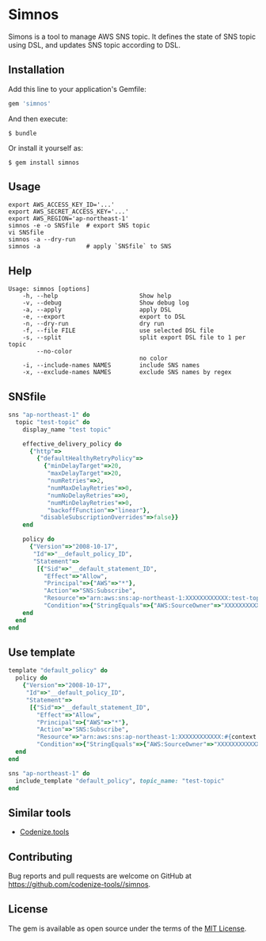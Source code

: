 # Simnos

Simons is a tool to manage AWS SNS topic.
It defines the state of SNS topic using DSL, and updates SNS topic according to DSL.

## Installation

Add this line to your application's Gemfile:

```ruby
gem 'simnos'
```

And then execute:

    $ bundle

Or install it yourself as:

    $ gem install simnos

## Usage

```
export AWS_ACCESS_KEY_ID='...'
export AWS_SECRET_ACCESS_KEY='...'
export AWS_REGION='ap-northeast-1'
simnos -e -o SNSfile  # export SNS topic
vi SNSfile
simnos -a --dry-run
simnos -a             # apply `SNSfile` to SNS
```

## Help

```
Usage: simnos [options]
    -h, --help                       Show help
    -v, --debug                      Show debug log
    -a, --apply                      apply DSL
    -e, --export                     export to DSL
    -n, --dry-run                    dry run
    -f, --file FILE                  use selected DSL file
    -s, --split                      split export DSL file to 1 per topic
        --no-color
                                     no color
    -i, --include-names NAMES        include SNS names
    -x, --exclude-names NAMES        exclude SNS names by regex
```

## SNSfile

```ruby
sns "ap-northeast-1" do
  topic "test-topic" do
    display_name "test topic"

    effective_delivery_policy do
      {"http"=>
        {"defaultHealthyRetryPolicy"=>
          {"minDelayTarget"=>20,
           "maxDelayTarget"=>20,
           "numRetries"=>2,
           "numMaxDelayRetries"=>0,
           "numNoDelayRetries"=>0,
           "numMinDelayRetries"=>0,
           "backoffFunction"=>"linear"},
         "disableSubscriptionOverrides"=>false}}
    end

    policy do
      {"Version"=>"2008-10-17",
       "Id"=>"__default_policy_ID",
       "Statement"=>
        [{"Sid"=>"__default_statement_ID",
          "Effect"=>"Allow",
          "Principal"=>{"AWS"=>"*"},
          "Action"=>"SNS:Subscribe",
          "Resource"=>"arn:aws:sns:ap-northeast-1:XXXXXXXXXXXX:test-topic",
          "Condition"=>{"StringEquals"=>{"AWS:SourceOwner"=>"XXXXXXXXXXXX"}}}]}
    end
  end
end
```

## Use template

```ruby
template "default_policy" do
  policy do
    {"Version"=>"2008-10-17",
     "Id"=>"__default_policy_ID",
     "Statement"=>
      [{"Sid"=>"__default_statement_ID",
        "Effect"=>"Allow",
        "Principal"=>{"AWS"=>"*"},
        "Action"=>"SNS:Subscribe",
        "Resource"=>"arn:aws:sns:ap-northeast-1:XXXXXXXXXXXX:#{context.topic_name}",
        "Condition"=>{"StringEquals"=>{"AWS:SourceOwner"=>"XXXXXXXXXXXX"}}}]}
  end
end

sns "ap-northeast-1" do
  include_template "default_policy", topic_name: "test-topic"
end
```

## Similar tools

* [Codenize.tools](http://codenize.tools/)

## Contributing

Bug reports and pull requests are welcome on GitHub at https://github.com/codenize-tools//simnos.

## License

The gem is available as open source under the terms of the [MIT License](http://opensource.org/licenses/MIT).

